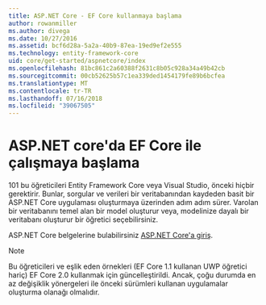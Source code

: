 ```yaml
---
title: ASP.NET Core - EF Core kullanmaya başlama
author: rowanmiller
ms.author: divega
ms.date: 10/27/2016
ms.assetid: bcf6d28a-5a2a-40b9-87ea-19ed9ef2e555
ms.technology: entity-framework-core
uid: core/get-started/aspnetcore/index
ms.openlocfilehash: 81bc861c2a60388f2631c8b05c928a34a49b42cb
ms.sourcegitcommit: 00cb52625b57c1ea339ded1454179fe89b6bcfea
ms.translationtype: MT
ms.contentlocale: tr-TR
ms.lasthandoff: 07/16/2018
ms.locfileid: "39067505"
---
```

# <a name="getting-started-with-ef-core-on-aspnet-core"></a>ASP.NET core'da EF Core ile çalışmaya başlama

101 bu öğreticileri Entity Framework Core veya Visual Studio, önceki hiçbir gerektirir. Bunlar, sorgular ve verileri bir veritabanından kaydeden basit bir ASP.NET Core uygulaması oluşturmaya üzerinden adım adım sürer. Varolan bir veritabanını temel alan bir model oluşturur veya, modelinize dayalı bir veritabanı oluşturur bir öğretici seçebilirsiniz.

ASP.NET Core belgelerine bulabilirsiniz [ASP.NET Core'a giriş](/aspnet/core/).

> [!NOTE]  
> Bu öğreticileri ve eşlik eden örnekleri (EF Core 1.1 kullanan UWP öğretici hariç) EF Core 2.0 kullanmak için güncelleştirildi. Ancak, çoğu durumda en az değişiklik yönergeleri ile önceki sürümleri kullanan uygulamalar oluşturma olanağı olmalıdır.
